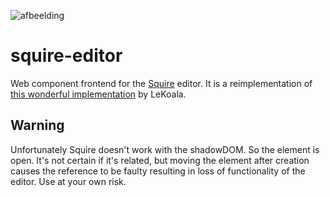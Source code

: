 ![afbeelding](https://github.com/ddorstijn-usoft/squire-editor/assets/1730282/cfcca8d3-ebf4-40fd-9036-7feb216927a4)


# squire-editor

Web component frontend for the [Squire](https://github.com/fastmail/Squire) editor. It is a reimplementation of [this wonderful implementation](https://blog.lekoala.be/finding-a-lightweight-yet-extensible-wysiwyg-editor) by LeKoala.

## Warning
Unfortunately Squire doesn't work with the shadowDOM. So the element is open. It's not certain if it's related, but moving the element after creation causes the reference to be faulty resulting in loss of functionality of the editor. Use at your own risk.
